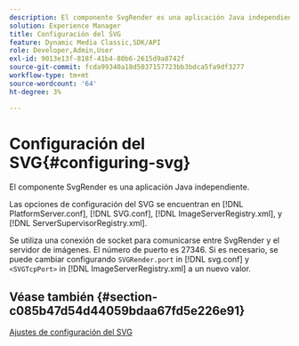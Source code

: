 ```yaml
---
description: El componente SvgRender es una aplicación Java independiente.
solution: Experience Manager
title: Configuración del SVG
feature: Dynamic Media Classic,SDK/API
role: Developer,Admin,User
exl-id: 9013e13f-818f-41b4-80b6-2615d9a8742f
source-git-commit: fcda99340a18d5037157723bb3bdca5fa9df3277
workflow-type: tm+mt
source-wordcount: '64'
ht-degree: 3%

---
```


# Configuración del SVG{#configuring-svg}

El componente SvgRender es una aplicación Java independiente.

Las opciones de configuración del SVG se encuentran en [!DNL PlatformServer.conf], [!DNL SVG.conf], [!DNL ImageServerRegistry.xml], y [!DNL ServerSupervisorRegistry.xml].

Se utiliza una conexión de socket para comunicarse entre SvgRender y el servidor de imágenes. El número de puerto es 27346. Si es necesario, se puede cambiar configurando `SVGRender.port` in [!DNL svg.conf] y `<SVGTcpPort>` in [!DNL ImageServerRegistry.xml] a un nuevo valor.

## Véase también {#section-c085b47d54d44059bdaa67fd5e226e91}

[Ajustes de configuración del SVG](../../../is-api/image-serving-api-ref/c-configuration-and-administration/c-server-settings/r-svg.md#reference-232104868b2d4af9a4ac9c87552c0bb5)
